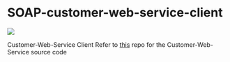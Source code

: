 # SOAP-customer-web-service-client
![](https://img.shields.io/badge/springboot-webapp-green.svg)

Customer-Web-Service Client 
Refer to [this](https://github.com/junem3ta/Springboot-microservices/tree/SOAP-customer-web-service) repo for the Customer-Web-Service source code
